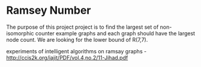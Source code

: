 # Ramsey Number


The purpose of this project project is to find the largest set of non-isomorphic counter example graphs and each graph should have the largest node count.
We are looking for the lower bound of R(7,7).

experiments of intelligent algorithms on ramsay graphs - http://ccis2k.org/iajit/PDF/vol.4,no.2/11-Jihad.pdf